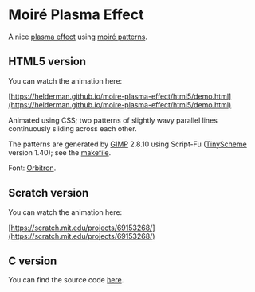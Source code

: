 # Moiré Plasma Effect

A nice [plasma effect](https://en.wikipedia.org/wiki/Plasma_effect)
using [moiré patterns](https://en.wikipedia.org/wiki/Moir%C3%A9_pattern).

## HTML5 version

You can watch the animation here:

[https://helderman.github.io/moire-plasma-effect/html5/demo.html](https://helderman.github.io/moire-plasma-effect/html5/demo.html)

Animated using CSS;
two patterns of slightly wavy parallel lines
continuously sliding across each other.

The patterns are generated by [GIMP](https://www.gimp.org/) 2.8.10
using Script-Fu ([TinyScheme](http://tinyscheme.sourceforge.net/home.html) version 1.40);
see the [makefile](https://github.com/helderman/moire-plasma-effect/blob/master/makefile).

Font: [Orbitron](https://fonts.google.com/specimen/Orbitron).

## Scratch version

You can watch the animation here:

[https://scratch.mit.edu/projects/69153268/](https://scratch.mit.edu/projects/69153268/)

## C version

You can find the source code
[here](https://github.com/helderman/moire-plasma-effect/tree/master/c).
